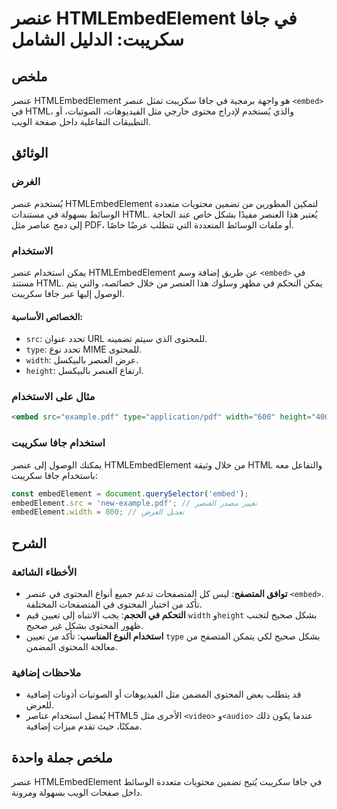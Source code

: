 <!--
Meta Description: # عنصر HTMLEmbedElement في جافا سكريبت: الدليل الشامل ## ملخص عنصر HTMLEmbedElement هو واجهة برمجية في جافا سكريبت تمثل عنصر `<embed>` في HTML، والذي ...
Meta Keywords: عنصر, htmlembedelement, جافا, سكريبت, embed
-->

# عنصر HTMLEmbedElement في جافا سكريبت: الدليل الشامل

## ملخص
عنصر HTMLEmbedElement هو واجهة برمجية في جافا سكريبت تمثل عنصر `<embed>` في HTML، والذي يُستخدم لإدراج محتوى خارجي مثل الفيديوهات، الصوتيات، أو التطبيقات التفاعلية داخل صفحة الويب.

## الوثائق
### الغرض
يُستخدم عنصر HTMLEmbedElement لتمكين المطورين من تضمين محتويات متعددة الوسائط بسهولة في مستندات HTML. يُعتبر هذا العنصر مفيدًا بشكل خاص عند الحاجة إلى دمج عناصر مثل PDF، أو ملفات الوسائط المتعددة التي تتطلب عرضًا خاصًا.

### الاستخدام
يمكن استخدام عنصر HTMLEmbedElement عن طريق إضافة وسم `<embed>` في مستند HTML. يمكن التحكم في مظهر وسلوك هذا العنصر من خلال خصائصه، والتي يتم الوصول إليها عبر جافا سكريبت.

#### الخصائص الأساسية:
- `src`: تحدد عنوان URL للمحتوى الذي سيتم تضمينه.
- `type`: تحدد نوع MIME للمحتوى.
- `width`: عرض العنصر بالبيكسل.
- `height`: ارتفاع العنصر بالبيكسل.

### مثال على الاستخدام
```html
<embed src="example.pdf" type="application/pdf" width="600" height="400">
```

### استخدام جافا سكريبت
يمكنك الوصول إلى عنصر HTMLEmbedElement من خلال وثيقة HTML والتفاعل معه باستخدام جافا سكريبت:
```javascript
const embedElement = document.querySelector('embed');
embedElement.src = 'new-example.pdf'; // تغيير مصدر العنصر
embedElement.width = 800; // تعديل العرض
```

## الشرح
### الأخطاء الشائعة
- **توافق المتصفح**: ليس كل المتصفحات تدعم جميع أنواع المحتوى في عنصر `<embed>`. تأكد من اختبار المحتوى في المتصفحات المختلفة.
- **التحكم في الحجم**: يجب الانتباه إلى تعيين قيم `width` و`height` بشكل صحيح لتجنب ظهور المحتوى بشكل غير صحيح.
- **استخدام النوع المناسب**: تأكد من تعيين `type` بشكل صحيح لكي يتمكن المتصفح من معالجة المحتوى المضمن.

### ملاحظات إضافية
- قد يتطلب بعض المحتوى المضمن مثل الفيديوهات أو الصوتيات أذونات إضافية للعرض.
- يُفضل استخدام عناصر HTML5 الأخرى مثل `<video>` و`<audio>` عندما يكون ذلك ممكنًا، حيث تقدم ميزات إضافية.

## ملخص جملة واحدة
عنصر HTMLEmbedElement في جافا سكريبت يُتيح تضمين محتويات متعددة الوسائط داخل صفحات الويب بسهولة ومرونة.